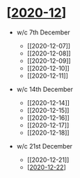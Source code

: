 # [[2020-12]]

- w/c 7th December
  - [[2020-12-07]]
  - [[2020-12-08]]
  - [[2020-12-09]]
  - [[2020-12-10]]
  - [[2020-12-11]]

- w/c 14th December
  - [[2020-12-14]]
  - [[2020-12-15]]
  - [[2020-12-16]]
  - [[2020-12-17]]
  - [[2020-12-18]]

- w/c 21st December
  - [[2020-12-21]]
  - [[2020-12-22]]


[//begin]: # "Autogenerated link references for markdown compatibility"
[2020-12]: 2020-12 "2020-12"
[2020-12-22]: 2020-12-22 "2020-12-22"
[//end]: # "Autogenerated link references"